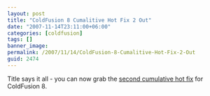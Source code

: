 ```yaml
---
layout: post
title: "ColdFusion 8 Cumalitive Hot Fix 2 Out"
date: "2007-11-14T23:11:00+06:00"
categories: [coldfusion]
tags: []
banner_image: 
permalink: /2007/11/14/ColdFusion-8-Cumalitive-Hot-Fix-2-Out
guid: 2474
---
```


Title says it all - you can now grab the <a href="http://kb.adobe.com/selfservice/viewContent.do?externalId=kb402792&sliceId=1">second cumulative hot fix</a> for ColdFusion 8.